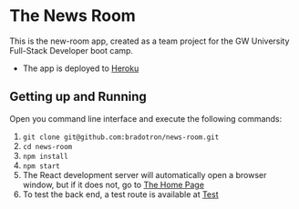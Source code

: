 # The News Room

This is the new-room app, created as a team project for the GW University Full-Stack Developer boot camp.

* The app is deployed to [Heroku](https://ancient-river-63990.herokuapp.com/)

## Getting up and Running
Open you command line interface and execute the following commands:
1. ```git clone git@github.com:bradotron/news-room.git```
2. ```cd news-room```
3. ```npm install```
4. ```npm start```
5. The React development server will automatically open a browser window, but if it does not, go to [The Home Page](https://localhost:3000)
6. To test the back end, a test route is available at [Test](https://localhost:3069/api/test)
